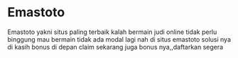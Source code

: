 # Emastoto
Emastoto yakni situs paling terbaik kalah bermain judi online tidak perlu binggung mau bermain tidak ada modal lagi nah di situs emastoto solusi nya di kasih bonus di depan claim sekarang juga bonus nya,,daftarkan segera
